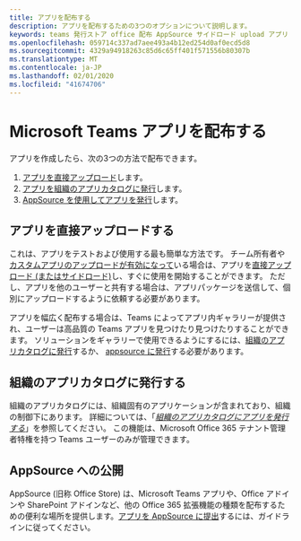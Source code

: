 ```yaml
---
title: アプリを配布する
description: アプリを配布するための3つのオプションについて説明します。
keywords: teams 発行ストア office 配布 AppSource サイドロード upload アプリ
ms.openlocfilehash: 059714c337ad7aee493a4b12ed254d0af0ecd5d8
ms.sourcegitcommit: 4329a94918263c85d6c65ff401f571556b80307b
ms.translationtype: MT
ms.contentlocale: ja-JP
ms.lasthandoff: 02/01/2020
ms.locfileid: "41674706"
---
```

# <a name="distribute-your-microsoft-teams-app"></a>Microsoft Teams アプリを配布する

アプリを作成したら、次の3つの方法で配布できます。

1. [アプリを直接アップロード](#upload-your-app-directly)します。
2. [アプリを組織のアプリカタログに発行](#publish-to-your-organizations-app-catalog)します。
3. [AppSource を使用してアプリを発行](#publish-to-appsource)します。

## <a name="upload-your-app-directly"></a>アプリを直接アップロードする

これは、アプリをテストおよび使用する最も簡単な方法です。 チーム所有者や[カスタムアプリのアップロードが有効になって](/microsoftteams/admin-settings)いる場合は、アプリを[直接アップロード (またはサイドロード)](./apps-upload.md)し、すぐに使用を開始することができます。 ただし、アプリを他のユーザーと共有する場合は、アプリパッケージを送信して、個別にアップロードするように依頼する必要があります。 

アプリを幅広く配布する場合は、Teams によってアプリ内ギャラリーが提供され、ユーザーは高品質の Teams アプリを見つけたり見つけたりすることができます。 ソリューションをギャラリーで使用できるようにするには、[組織のアプリカタログに発行](#publish-to-your-organizations-app-catalog)するか、 [appsource に発行](./appsource/publish.md)する必要があります。 

## <a name="publish-to-your-organizations-app-catalog"></a>組織のアプリカタログに発行する

組織のアプリカタログには、組織固有のアプリケーションが含まれており、組織の制御下にあります。 詳細については、「[*組織のアプリカタログにアプリを発行する*](/microsoftteams/tenant-apps-catalog-teams)」を参照してください。 この機能は、Microsoft Office 365 テナント管理者特権を持つ Teams ユーザーのみが管理できます。

## <a name="publish-to-appsource"></a>AppSource への公開

AppSource (旧称 Office Store) は、Microsoft Teams アプリや、Office アドインや SharePoint アドインなど、他の Office 365 拡張機能の種類を配布するための便利な場所を提供します。[アプリを AppSource に提出](./appsource/publish.md)するには、ガイドラインに従ってください。
